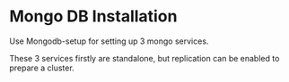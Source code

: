 # Mongo DB Installation
Use Mongodb-setup for setting up 3 mongo services.

These 3 services firstly are standalone, but replication can be enabled to prepare a cluster.
